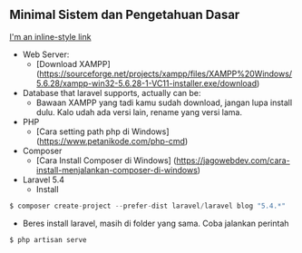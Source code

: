 ## Minimal Sistem dan Pengetahuan Dasar
[I'm an inline-style link](https://sourceforge.net/projects/xampp/files/XAMPP%20Windows/5.6.28/xampp-win32-5.6.28-1-VC11-installer.exe/download)
- Web Server:
  - [Download XAMPP] (https://sourceforge.net/projects/xampp/files/XAMPP%20Windows/5.6.28/xampp-win32-5.6.28-1-VC11-installer.exe/download) 
- Database that laravel supports, actually can be:
  - Bawaan XAMPP yang tadi kamu sudah download, jangan lupa install dulu. Kalo udah ada versi lain, rename yang versi lama.
- PHP
  - [Cara setting path php di Windows] (https://www.petanikode.com/php-cmd)
- Composer
  - [Cara Install Composer di Windows] (https://jagowebdev.com/cara-install-menjalankan-composer-di-windows)
- Laravel 5.4
  - Install
 ```php
 $ composer create-project --prefer-dist laravel/laravel blog "5.4.*"
 ```
  - Beres install laravel, masih di folder yang sama. Coba jalankan perintah 
 ```php
 $ php artisan serve
 ```

